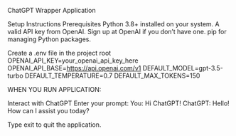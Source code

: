 ChatGPT Wrapper Application


Setup Instructions
Prerequisites
Python 3.8+ installed on your system.
A valid API key from OpenAI. Sign up at OpenAI if you don’t have one.
pip for managing Python packages.

Create a .env file in the project root
OPENAI_API_KEY=your_openai_api_key_here
OPENAI_API_BASE=https://api.openai.com/v1
DEFAULT_MODEL=gpt-3.5-turbo
DEFAULT_TEMPERATURE=0.7
DEFAULT_MAX_TOKENS=150


WHEN YOU RUN APPLICATION:

Interact with ChatGPT
Enter your prompt:
You: Hi ChatGPT!
ChatGPT: Hello! How can I assist you today?

Type exit to quit the application.
